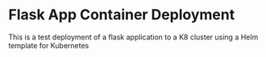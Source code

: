 # Flask App Container Deployment

This is a test deployment of a flask application to a K8 cluster using a Helm template for Kubernetes
